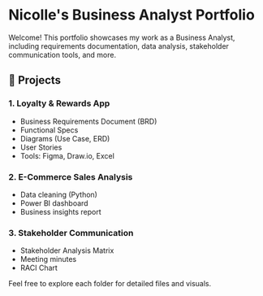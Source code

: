 # Nicolle's Business Analyst Portfolio

Welcome! This portfolio showcases my work as a Business Analyst, including requirements documentation, data analysis, stakeholder communication tools, and more.

## 📌 Projects

### 1. Loyalty & Rewards App
- Business Requirements Document (BRD)
- Functional Specs
- Diagrams (Use Case, ERD)
- User Stories
- Tools: Figma, Draw.io, Excel

### 2. E-Commerce Sales Analysis
- Data cleaning (Python)
- Power BI dashboard
- Business insights report

### 3. Stakeholder Communication
- Stakeholder Analysis Matrix
- Meeting minutes
- RACI Chart

Feel free to explore each folder for detailed files and visuals.
